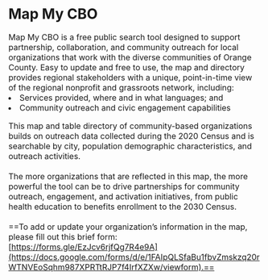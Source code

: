 # Map My CBO<br>
<span style="font-size:16px;">
Map My CBO is a free public search tool designed to support partnership, collaboration, and community outreach for local organizations that work with the diverse communities of Orange County. Easy to update and free to use, the map and directory provides regional stakeholders with a unique, point-in-time view of the regional nonprofit and grassroots network, including:

<li><span style="font-size:16px;">Services provided, where and in what languages; and</li>
<li><span style="font-size:16px;">Community outreach and civic engagement capabilities</li>

<span style="font-size:16px;">This map and table directory of community-based organizations builds on outreach data collected during the 2020 Census and is searchable by city, population demographic characteristics, and outreach activities.<br>
<br>
The more organizations that are reflected in this map, the more powerful the tool can be to drive partnerships for community outreach, engagement, and activation initiatives, from public health education to benefits enrollment to the 2030 Census.<br>
<br>
==To add or update your organization’s information in the map, please fill out this brief form: [https://forms.gle/EzJcv6rjfQg7R4e9A](https://docs.google.com/forms/d/e/1FAIpQLSfaBu1fbvZmskzq20rWTNVEoSqhm987XPRTtRJP7f4IrfXZXw/viewform).== <br>